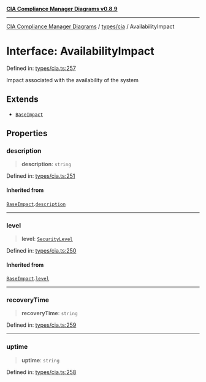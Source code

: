 [**CIA Compliance Manager Diagrams v0.8.9**](../../../README.md)

***

[CIA Compliance Manager Diagrams](../../../modules.md) / [types/cia](../README.md) / AvailabilityImpact

# Interface: AvailabilityImpact

Defined in: [types/cia.ts:257](https://github.com/Hack23/cia-compliance-manager/blob/e1ae27dd41c4ccea8a13cdec993022242a97dce3/src/types/cia.ts#L257)

Impact associated with the availability of the system

## Extends

- [`BaseImpact`](BaseImpact.md)

## Properties

### description

> **description**: `string`

Defined in: [types/cia.ts:251](https://github.com/Hack23/cia-compliance-manager/blob/e1ae27dd41c4ccea8a13cdec993022242a97dce3/src/types/cia.ts#L251)

#### Inherited from

[`BaseImpact`](BaseImpact.md).[`description`](BaseImpact.md#description)

***

### level

> **level**: [`SecurityLevel`](../type-aliases/SecurityLevel.md)

Defined in: [types/cia.ts:250](https://github.com/Hack23/cia-compliance-manager/blob/e1ae27dd41c4ccea8a13cdec993022242a97dce3/src/types/cia.ts#L250)

#### Inherited from

[`BaseImpact`](BaseImpact.md).[`level`](BaseImpact.md#level)

***

### recoveryTime

> **recoveryTime**: `string`

Defined in: [types/cia.ts:259](https://github.com/Hack23/cia-compliance-manager/blob/e1ae27dd41c4ccea8a13cdec993022242a97dce3/src/types/cia.ts#L259)

***

### uptime

> **uptime**: `string`

Defined in: [types/cia.ts:258](https://github.com/Hack23/cia-compliance-manager/blob/e1ae27dd41c4ccea8a13cdec993022242a97dce3/src/types/cia.ts#L258)
